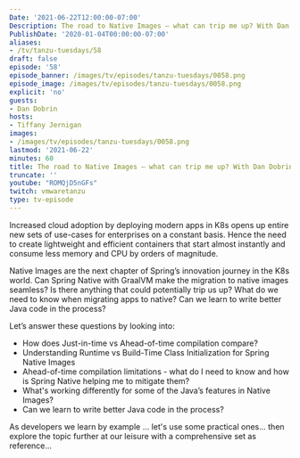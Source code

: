 ```yaml
---
Date: '2021-06-22T12:00:00-07:00'
Description: The road to Native Images – what can trip me up? With Dan Dobrin
PublishDate: '2020-01-04T00:00:00-07:00'
aliases:
- /tv/tanzu-tuesdays/58
draft: false
episode: '58'
episode_banner: /images/tv/episodes/tanzu-tuesdays/0058.png
episode_image: /images/tv/episodes/tanzu-tuesdays/0058.png
explicit: 'no'
guests:
- Dan Dobrin
hosts:
- Tiffany Jernigan
images:
- /images/tv/episodes/tanzu-tuesdays/0058.png
lastmod: '2021-06-22'
minutes: 60
title: The road to Native Images – what can trip me up? With Dan Dobrin
truncate: ''
youtube: "ROMQjD5nGFs"
twitch: vmwaretanzu
type: tv-episode
---
```


Increased cloud adoption by deploying modern apps in K8s opens up entire new sets of use-cases for enterprises on a constant basis. Hence the need to create lightweight and efficient containers that start almost instantly and consume less memory and CPU by orders of magnitude.
 
Native Images are the next chapter of Spring’s innovation journey in the K8s world. Can Spring Native with GraalVM make the migration to native images seamless? Is there anything that could potentially trip us up? What do we need to know when migrating apps to native? Can we learn to write better Java code in the process?
 
Let’s answer these questions by looking into:
* How does Just-in-time vs Ahead-of-time compilation compare?
* Understanding Runtime vs Build-Time Class Initialization for Spring Native Images
* Ahead-of-time compilation limitations - what do I need to know and how is Spring Native helping me to mitigate them?
* What's working differently for some of the Java’s features in Native Images?
* Can we learn to write better Java code in the process?
 
As developers we learn by example … let's use some practical ones... then explore the topic further at our leisure with a comprehensive set as reference...